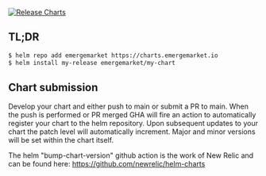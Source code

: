 [![Release Charts](https://github.com/emergemarket/helm_charts/actions/workflows/main.yml/badge.svg)](https://github.com/emergemarket/helm_charts/actions/workflows/main.yml)
## TL;DR

```bash
$ helm repo add emergemarket https://charts.emergemarket.io
$ helm install my-release emergemarket/my-chart
```

## Chart submission
Develop your chart and either push to main or submit a PR to main. When the push is performed or PR merged GHA will fire an action to automatically register your chart to the helm repository. Upon subsequent updates to your chart the patch level will automatically increment. Major and minor versions will be set within the chart itself.

The helm "bump-chart-version" github action is the work of New Relic and can be found here: https://github.com/newrelic/helm-charts
